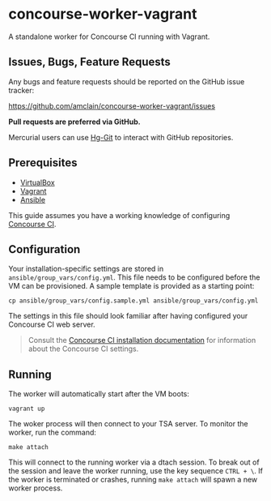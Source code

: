 # concourse-worker-vagrant

A standalone worker for Concourse CI running with Vagrant.

## Issues, Bugs, Feature Requests

Any bugs and feature requests should be reported on the GitHub issue tracker:

https://github.com/amclain/concourse-worker-vagrant/issues


**Pull requests are preferred via GitHub.**

Mercurial users can use [Hg-Git](http://hg-git.github.io/) to interact with
GitHub repositories.

## Prerequisites

* [VirtualBox](https://www.virtualbox.org/wiki/Downloads)
* [Vagrant](https://www.vagrantup.com/downloads.html)
* [Ansible](http://docs.ansible.com/ansible/intro_installation.html#tarballs-of-tagged-releases)

This guide assumes you have a working knowledge of configuring [Concourse CI](https://concourse.ci).

## Configuration

Your installation-specific settings are stored in `ansible/group_vars/config.yml`.
This file needs to be configured before the VM can be provisioned. A sample
template is provided as a starting point:

```text
cp ansible/group_vars/config.sample.yml ansible/group_vars/config.yml
```

The settings in this file should look familiar after having configured your
Concourse CI web server.

>Consult the [Concourse CI installation documentation](https://concourse.ci/binaries.html)
for information about the Concourse CI settings.

## Running

The worker will automatically start after the VM boots:

```text
vagrant up
```

The woker process will then connect to your TSA server. To monitor the worker,
run the command:

```text
make attach
```

This will connect to the running worker via a dtach session. To break out of the
session and leave the worker running, use the key sequence `CTRL + \`. If the
worker is terminated or crashes, running `make attach` will spawn a new worker
process.
